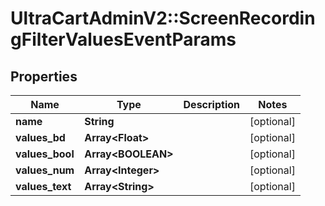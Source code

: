 # UltraCartAdminV2::ScreenRecordingFilterValuesEventParams

## Properties
Name | Type | Description | Notes
------------ | ------------- | ------------- | -------------
**name** | **String** |  | [optional] 
**values_bd** | **Array&lt;Float&gt;** |  | [optional] 
**values_bool** | **Array&lt;BOOLEAN&gt;** |  | [optional] 
**values_num** | **Array&lt;Integer&gt;** |  | [optional] 
**values_text** | **Array&lt;String&gt;** |  | [optional] 



